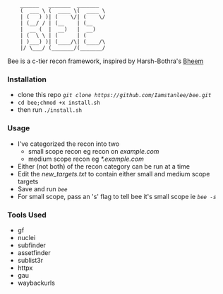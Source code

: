 
```
	______   _______  _______  
	(  ___ \ (  ____ \(  ____ \       
	| (   ) )| (    \/| (    \/
	| (__/ / | (__    | (__    
	|  __ (  |  __)   |  __)   
	| (  \ \ | (      | (         
	| )___) )| (____/\| (____/\ 
	|/ \___/ (_______/(_______/ 
```

Bee is a c-tier recon framework, inspired by Harsh-Bothra's [Bheem](https://github.com/harsh-bothra/Bheem)

### Installation
  * clone this repo _```git clone https://github.com/Iamstanlee/bee.git```_
  * ```cd bee;chmod +x install.sh```
  * then run ```./install.sh```


### Usage
  - I've categorized the recon into two
  	* small scope recon eg recon on _example.com_
  	* medium scope recon eg _*.example.com_
  - Either (not both) of the recon category can be run at a time
  - Edit the *new_targets.txt* to contain either small and medium scope targets
  - Save and run _```bee```_
  - For small scope, pass an 's' flag to tell bee it's small scope ie _```bee -s```_

### Tools Used
  * gf
  * nuclei
  * subfinder
  * assetfinder
  * sublist3r
  * httpx
  * gau
  * waybackurls


